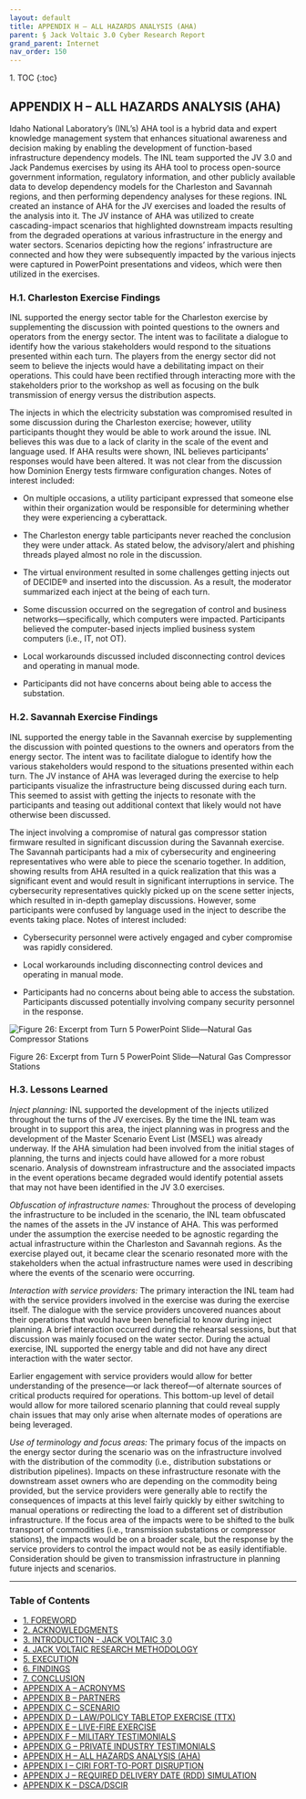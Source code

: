 ```yaml
---
layout: default
title: APPENDIX H – ALL HAZARDS ANALYSIS (AHA)      
parent: § Jack Voltaic 3.0 Cyber Research Report 
grand_parent: Internet
nav_order: 150 
---
```

<style>
.dont-break-out {
  /* These are technically the same, but use both */
  overflow-wrap: break-word;
  word-wrap: break-word;

  -ms-word-break: break-all;
  /* This is the dangerous one in WebKit, as it breaks things wherever */
  word-break: break-all;
  /* Instead use this non-standard one: */
  word-break: break-word;
}
</style>

<div class="dont-break-out" markdown="1">
1. TOC
{:toc}

## APPENDIX H – ALL HAZARDS ANALYSIS (AHA)
Idaho National Laboratory’s (INL’s) AHA tool is a hybrid data and expert knowledge management system that enhances situational awareness and decision making by enabling the development of function-based infrastructure dependency models. The INL team supported the JV 3.0 and Jack Pandemus exercises by using its AHA tool to process open-source government information, regulatory information, and other publicly available data to develop dependency models for the Charleston and Savannah regions, and then performing dependency analyses for these regions. INL created an instance of AHA for the JV exercises and loaded the results of the analysis into it. The JV instance of AHA was utilized to create cascading-impact scenarios that highlighted downstream impacts resulting from the degraded operations at various infrastructure in the energy and water sectors. Scenarios depicting how the regions’ infrastructure are connected and how they were subsequently impacted by the various injects were captured in PowerPoint presentations and videos, which were then utilized in the exercises.

### H.1. Charleston Exercise Findings
INL supported the energy sector table for the Charleston exercise by supplementing the discussion with pointed questions to the owners and operators from the energy sector. The intent was to facilitate a dialogue to identify how the various stakeholders would respond to the situations presented within each turn. The players from the energy sector did not seem to believe the injects would have a debilitating impact on their operations. This could have been rectified through interacting more with the stakeholders prior to the workshop as well as focusing on the bulk transmission of energy versus the distribution aspects.

The injects in which the electricity substation was compromised resulted in some discussion during the Charleston exercise; however, utility participants thought they would be able to work around the issue. INL believes this was due to a lack of clarity in the scale of the event and language used. If AHA results were shown, INL believes participants’ responses would have been altered. It was not clear from the discussion how Dominion Energy tests firmware configuration changes. Notes of interest included:

- On multiple occasions, a utility participant expressed that someone else within their organization would be responsible for determining whether they were experiencing a cyberattack. 

- The Charleston energy table participants never reached the conclusion they were under attack. As stated below, the advisory/alert and phishing threads played almost no role in the discussion. 

- The virtual environment resulted in some challenges getting injects out of DECIDE® and inserted into the discussion. As a result, the moderator summarized each inject at the being of each turn. 

- Some discussion occurred on the segregation of control and business networks—specifically, which computers were impacted. Participants believed the computer-based injects implied business system computers (i.e., IT, not OT). 

- Local workarounds discussed included disconnecting control devices and operating in manual mode. 

- Participants did not have concerns about being able to access the substation.

### H.2. Savannah Exercise Findings
INL supported the energy table in the Savannah exercise by supplementing the discussion with pointed questions to the owners and operators from the energy sector. The intent was to facilitate dialogue to identify how the various stakeholders would respond to the situations presented within each turn. The JV instance of AHA was leveraged during the exercise to help participants visualize the infrastructure being discussed during each turn. This seemed to assist with getting the injects to resonate with the participants and teasing out additional context that likely would not have otherwise been discussed.

The inject involving a compromise of natural gas compressor station firmware resulted in significant discussion during the Savannah exercise. The Savannah participants had a mix of cybersecurity and engineering representatives who were able to piece the scenario together. In addition, showing results from AHA resulted in a quick realization that this was a significant event and would result in significant interruptions in service. The cybersecurity representatives quickly picked up on the scene setter injects, which resulted in in-depth gameplay discussions. However, some participants were confused by language used in the inject to describe the events taking place. Notes of interest included:

- Cybersecurity personnel were actively engaged and cyber compromise was rapidly considered. 

- Local workarounds including disconnecting control devices and operating in manual mode. 

- Participants had no concerns about being able to access the substation. Participants discussed potentially involving company security personnel in the response.

![Figure 26: Excerpt from Turn 5 PowerPoint Slide—Natural Gas Compressor Stations](https://statics.bsafes.com/images/papers/jack-voltaic-3-0-cyber-research-report-fig-26.png)

Figure 26: Excerpt from Turn 5 PowerPoint Slide—Natural Gas Compressor Stations

### H.3. Lessons Learned
*Inject planning:* INL supported the development of the injects utilized throughout the turns of the JV exercises. By the time the INL team was brought in to support this area, the inject planning was in progress and the development of the Master Scenario Event List (MSEL) was already underway. If the AHA simulation had been involved from the initial stages of planning, the turns and injects could have allowed for a more robust scenario. Analysis of downstream infrastructure and the associated impacts in the event operations became degraded would identify potential assets that may not have been identified in the JV 3.0 exercises.

*Obfuscation of infrastructure names:* Throughout the process of developing the infrastructure to be included in the scenario, the INL team obfuscated the names of the assets in the JV instance of AHA. This was performed under the assumption the exercise needed to be agnostic regarding the actual infrastructure within the Charleston and Savannah regions. As the exercise played out, it became clear the scenario resonated more with the stakeholders when the actual infrastructure names were used in describing where the events of the scenario were occurring.

*Interaction with service providers:* The primary interaction the INL team had with the service providers involved in the exercise was during the exercise itself. The dialogue with the service providers uncovered nuances about their operations that would have been beneficial to know during inject planning. A brief interaction occurred during the rehearsal sessions, but that discussion was mainly focused on the water sector. During the actual exercise, INL supported the energy table and did not have any direct interaction with the water sector.

Earlier engagement with service providers would allow for better understanding of the presence—or lack thereof—of alternate sources of critical products required for operations. This bottom-up level of detail would allow for more tailored scenario planning that could reveal supply chain issues that may only arise when alternate modes of operations are being leveraged.

*Use of terminology and focus areas:* The primary focus of the impacts on the energy sector during the scenario was on the infrastructure involved with the distribution of the commodity (i.e., distribution substations or distribution pipelines). Impacts on these infrastructure resonate with the downstream asset owners who are depending on the commodity being provided, but the service providers were generally able to rectify the consequences of impacts at this level fairly quickly by either switching to manual operations or redirecting the load to a different set of distribution infrastructure. If the focus area of the impacts were to be shifted to the bulk transport of commodities (i.e., transmission substations or compressor stations), the impacts would be on a broader scale, but the response by the service providers to control the impact would not be as easily identifiable. Consideration should be given to transmission infrastructure in planning future injects and scenarios.

***

### Table of Contents

<ul><li> <a href="/docs/internet/jack-voltaic-3-0-cyber-research-report-1/">1. FOREWORD</a></li><li> <a href="/docs/internet/jack-voltaic-3-0-cyber-research-report-2/">2. ACKNOWLEDGMENTS</a></li><li> <a href="/docs/internet/jack-voltaic-3-0-cyber-research-report-3/">3. INTRODUCTION - JACK VOLTAIC 3.0</a></li><li> <a href="/docs/internet/jack-voltaic-3-0-cyber-research-report-4/">4. JACK VOLTAIC RESEARCH METHODOLOGY</a></li><li> <a href="/docs/internet/jack-voltaic-3-0-cyber-research-report-5/">5. EXECUTION</a></li><li> <a href="/docs/internet/jack-voltaic-3-0-cyber-research-report-6/">6. FINDINGS</a></li><li> <a href="/docs/internet/jack-voltaic-3-0-cyber-research-report-7/">7. CONCLUSION</a></li><li> <a href="/docs/internet/jack-voltaic-3-0-cyber-research-report-8/">APPENDIX A – ACRONYMS</a></li><li> <a href="/docs/internet/jack-voltaic-3-0-cyber-research-report-9/">APPENDIX B – PARTNERS</a></li><li> <a href="/docs/internet/jack-voltaic-3-0-cyber-research-report-10/">APPENDIX C – SCENARIO</a></li><li> <a href="/docs/internet/jack-voltaic-3-0-cyber-research-report-11/">APPENDIX D – LAW/POLICY TABLETOP EXERCISE (TTX)</a></li><li> <a href="/docs/internet/jack-voltaic-3-0-cyber-research-report-12/">APPENDIX E – LIVE-FIRE EXERCISE</a></li><li> <a href="/docs/internet/jack-voltaic-3-0-cyber-research-report-13/">APPENDIX F – MILITARY TESTIMONIALS</a></li><li> <a href="/docs/internet/jack-voltaic-3-0-cyber-research-report-14/">APPENDIX G – PRIVATE INDUSTRY TESTIMONIALS</a></li><li> <a href="/docs/internet/jack-voltaic-3-0-cyber-research-report-15/">APPENDIX H – ALL HAZARDS ANALYSIS (AHA)</a></li><li> <a href="/docs/internet/jack-voltaic-3-0-cyber-research-report-16/">APPENDIX I – CIRI FORT-TO-PORT DISRUPTION</a></li><li> <a href="/docs/internet/jack-voltaic-3-0-cyber-research-report-17/">APPENDIX J – REQUIRED DELIVERY DATE (RDD) SIMULATION</a></li><li> <a href="/docs/internet/jack-voltaic-3-0-cyber-research-report-18/">APPENDIX K – DSCA/DSCIR</a></li></ul>

</div>
